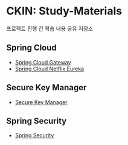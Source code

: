 # CKIN: Study-Materials
프로젝트 진행 간 학습 내용 공유 저장소

## Spring Cloud
- [Spring Cloud Gateway](https://github.com/nhnacademy-be4-ckin/study-materials/tree/main/SpringCloud/Gateway)
- [Spring Cloud Netflix Eureka](./SpringCloud/Eureka)

## Secure Key Manager
- [Secure Key Manager](https://github.com/nhnacademy-be4-ckin/study-materials/tree/main/Secure_Key_Manager)

## Spring Security
- [Spring Security](./SpringSecurity)
